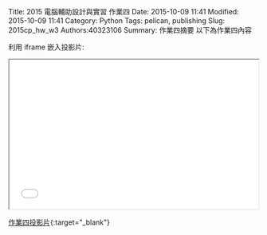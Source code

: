 Title: 2015 電腦輔助設計與實習 作業四
Date: 2015-10-09 11:41
Modified: 2015-10-09 11:41
Category: Python
Tags: pelican, publishing
Slug: 2015cp_hw_w3
Authors:40323106
Summary: 作業四摘要
以下為作業四內容

利用 iframe 嵌入投影片:

<iframe src="simplest3.html" width="500" height="300"></iframe>

[作業四投影片](simplest3.html){:target="_blank"}

